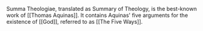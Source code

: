 Summa Theologiae, translated as Summary of Theology, is the best-known work of [[Thomas Aquinas]]. It contains Aquinas' five arguments for the existence of [[God]], referred to as [[The Five Ways]]. 


